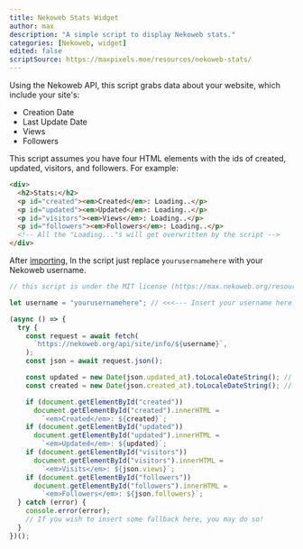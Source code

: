 ```yaml
---
title: Nekoweb Stats Widget
author: max
description: "A simple script to display Nekoweb stats."
categories: [Nekoweb, widget]
edited: false
scriptSource: https://maxpixels.moe/resources/nekoweb-stats/
---
```


Using the Nekoweb API, this script grabs data about your website, which include your site's:

- Creation Date
- Last Update Date
- Views
- Followers

This script assumes you have four HTML elements with the ids of created, updated, visitors, and followers. For example:

```html
<div>
  <h2>Stats:</h2>
  <p id="created"><em>Created</em>: Loading..</p>
  <p id="updated"><em>Updated</em>: Loading..</p>
  <p id="visitors"><em>Views</em>: Loading..</p>
  <p id="followers"><em>Followers</em>: Loading..</p>
  <!-- All the "Loading..."s will get overwritten by the script -->
</div>
```

After [importing](/FAQ/importing/), In the script just replace `yourusernamehere` with your Nekoweb username.

```javascript
// this script is under the MIT license (https://max.nekoweb.org/resources/license.txt)

let username = "yourusernamehere"; // <<<--- Insert your username here!

(async () => {
  try {
    const request = await fetch(
      `https://nekoweb.org/api/site/info/${username}`,
    );
    const json = await request.json();

    const updated = new Date(json.updated_at).toLocaleDateString(); // Formats Last Updated text
    const created = new Date(json.created_at).toLocaleDateString(); // Formats Creation Date text

    if (document.getElementById("created"))
      document.getElementById("created").innerHTML =
        `<em>Created</em>: ${created}`;
    if (document.getElementById("updated"))
      document.getElementById("updated").innerHTML =
        `<em>Updated</em>: ${updated}`;
    if (document.getElementById("visitors"))
      document.getElementById("visitors").innerHTML =
        `<em>Visits</em>: ${json.views}`;
    if (document.getElementById("followers"))
      document.getElementById("followers").innerHTML =
        `<em>Followers</em>: ${json.followers}`;
  } catch (error) {
    console.error(error);
    // If you wish to insert some fallback here, you may do so!
  }
})();
```
